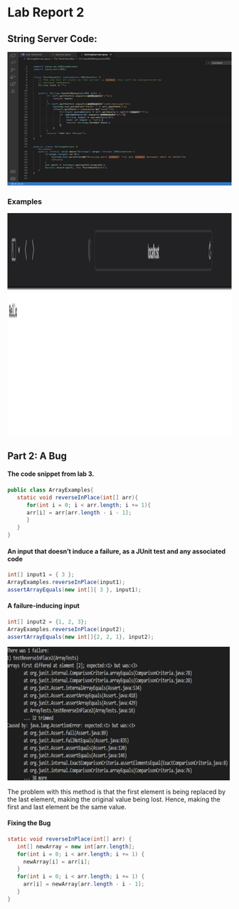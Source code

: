 # Lab Report 2 
## **String Server Code:**
<img src="L2_Code.png" width="600" height="300"/>

### **Examples** 
<img src="L2_s1.png" width="800" height="500"/>

## **Part 2: A Bug** 
#### The code snippet from lab 3. 
```java
public class ArrayExamples{
   static void reverseInPlace(int[] arr){
      for(int i = 0; i < arr.length; i += 1){
      arr[i] = arr[arr.length - i - 1]; 
      }
   }
}
```

#### **An input that doesn’t induce a failure, as a JUnit test and any associated code**
```java
int[] input1 = { 3 };
ArrayExamples.reverseInPlace(input1);
assertArrayEquals(new int[]{ 3 }, input1); 
```

#### **A failure-inducing input**
```java
int[] input2 = {1, 2, 3};
ArrayExamples.reverseInPlace(input2);
assertArrayEquals(new int[]{2, 2, 1}, input2); 
```
<img src="fail.png" width="500" height="300"/>

The problem with this method is that the first element is being replaced by the last element, making the original value being lost. Hence, making the first and last element be the same value. 

#### **Fixing the Bug**
```java
static void reverseInPlace(int[] arr) {
   int[] newArray = new int[arr.length];
   for(int i = 0; i < arr.length; i += 1) {
     newArray[i] = arr[i];
   }
   for(int i = 0; i < arr.length; i += 1) {
     arr[i] = newArray[arr.length - i - 1];
   }
}
 ```

